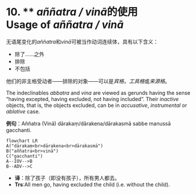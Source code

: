 # **10. ** *aññatra / vinā*的使用<br>Usage of** *aññatra / vinā* 
无语尾变化的*aññatra*和*vinā*可被当作动词连续体，具有以下含义：
- 除了……之外
- 排除
- 不包括

他们的非主格受动者——排除的对象——可以是*宾格*，*工具格*或*来源格*。

The indeclinables *abbatra* and *vina* are viewed as gerunds having the sense “having excepted, having excluded, not having included”. 
Their *inactive* objects, that is, the objects excluded, can be in *accusative*, *instrumental* or *ablative* case. 

**例句**：Aññatra (Vinā) dārakaṃ/dārakena/dārakasmā sabbe manussā gacchanti. 
```mermaid
flowchart LR
A("dārakaṃ<br>dārakena<br>dārakasmā")
B("aññatra<br>vinā")
C("gacchanti")
A--IOV-->B
B--ADV-->C
```

- **译**：除了孩子（即没有孩子），所有男人都去。
- **Trs**:All men go, having excluded the child (i.e. without the child).
